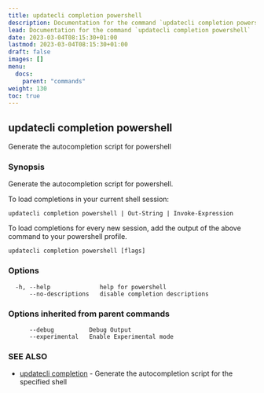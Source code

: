 ```yaml
---
title: updatecli completion powershell
description: Documentation for the command `updatecli completion powershell`
lead: Documentation for the command `updatecli completion powershell`
date: 2023-03-04T08:15:30+01:00
lastmod: 2023-03-04T08:15:30+01:00
draft: false
images: []
menu:
  docs:
    parent: "commands"
weight: 130
toc: true
---
```


## updatecli completion powershell

Generate the autocompletion script for powershell

### Synopsis

Generate the autocompletion script for powershell.

To load completions in your current shell session:

	updatecli completion powershell | Out-String | Invoke-Expression

To load completions for every new session, add the output of the above command
to your powershell profile.


```
updatecli completion powershell [flags]
```

### Options

```
  -h, --help              help for powershell
      --no-descriptions   disable completion descriptions
```

### Options inherited from parent commands

```
      --debug          Debug Output
      --experimental   Enable Experimental mode
```

### SEE ALSO

* [updatecli completion](/docs/commands/updatecli_completion)	 - Generate the autocompletion script for the specified shell

